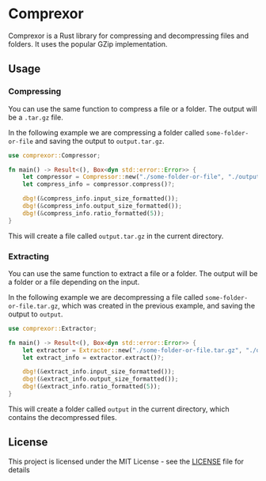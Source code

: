 # Comprexor

Comprexor is a Rust library for compressing and decompressing files and folders. It uses the popular GZip implementation.

## Usage

### Compressing

You can use the same function to compress a file or a folder. The output will be a `.tar.gz` file.

In the following example we are compressing a folder called `some-folder-or-file` and saving the output to `output.tar.gz`.

```rs
use comprexor::Compressor;

fn main() -> Result<(), Box<dyn std::error::Error>> {
    let compressor = Compressor::new("./some-folder-or-file", "./output.tar.gz");
    let compress_info = compressor.compress()?;

    dbg!(&compress_info.input_size_formatted());
    dbg!(&compress_info.output_size_formatted());
    dbg!(&compress_info.ratio_formatted(5));
}
```

This will create a file called `output.tar.gz` in the current directory.

### Extracting

You can use the same function to extract a file or a folder. The output will be a folder or a file depending on the input.

In the following example we are decompressing a file called `some-folder-or-file.tar.gz`, which was created in the previous example, and saving the output to `output`.

```rs
use comprexor::Extractor;

fn main() -> Result<(), Box<dyn std::error::Error>> {
    let extractor = Extractor::new("./some-folder-or-file.tar.gz", "./output");
    let extract_info = extractor.extract()?;

    dbg!(&extract_info.input_size_formatted());
    dbg!(&extract_info.output_size_formatted());
    dbg!(&extract_info.ratio_formatted(5));
}
```

This will create a folder called `output` in the current directory, which contains the decompressed files.

## License

This project is licensed under the MIT License - see the [LICENSE](LICENSE) file for details
